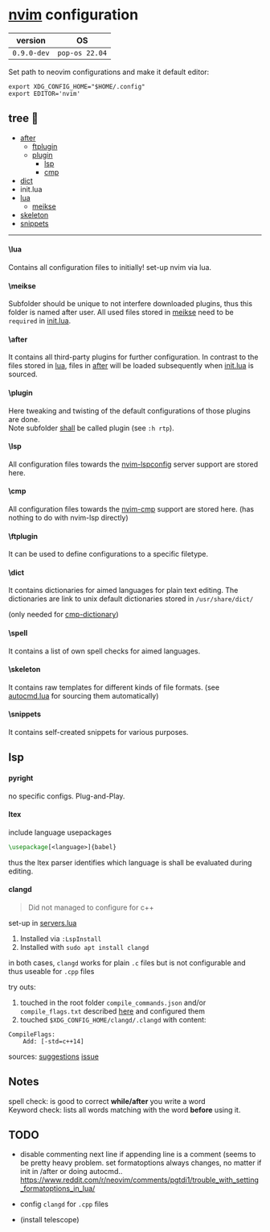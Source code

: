 # [nvim](https://github.com/neovim/neovim) configuration

| version     | OS             |
|-------------|----------------|
| `0.9.0-dev` | `pop-os 22.04` |

Set path to neovim configurations and make it default editor:
```
export XDG_CONFIG_HOME="$HOME/.config"
export EDITOR='nvim'
```
## tree :deciduous_tree:
 * [after](#after)
   * [ftplugin](#ftplugin)
   * [plugin](#plugin)
     * [lsp](#lsp)
     * [cmp](#cmp)
 * [dict](#dict)
 * init.lua
 * [lua](#\lua)
   * [meikse](#\meikse)
 * [skeleton](#\skeleton)
 * [snippets](#\snippets)
 <!-- * plugin (autogenerated) -->
 <!-- * [README.md](./README.md) -->
 <!-- * [init.lua](./init.lua) -->

---

#### \lua

Contains all configuration files to initially! set-up nvim via lua.

#### \meikse

Subfolder should be unique to not interfere downloaded plugins, thus this folder is named after user.
All used files stored in [meikse](./lua/meikse) need to be `required` in [init.lua](./lua/meikse/init.lua).


#### \after

It contains all third-party plugins for further configuration.
In contrast to the files stored in [lua](./lua), files in [after](./after) will be loaded subsequently when [init.lua](./init.lua) is sourced.


#### \plugin

Here tweaking and twisting of the default configurations of those plugins are done.\
Note subfolder [shall](https://www.reddit.com/r/neovim/comments/x3zp6t/usage_of_afterftplugin_directory_for/) be called plugin (see `:h rtp`).


#### \lsp

All configuration files towards the [nvim-lspconfig](https://github.com/neovim/nvim-lspconfig/) server support are stored here. 

#### \cmp

All configuration files towards the [nvim-cmp](https://github.com/hrsh7th/nvim-cmp/) support are stored here. (has nothing to do with nvim-lsp directly)

#### \ftplugin

It can be used to define configurations to a specific filetype.

#### \dict

It contains dictionaries for aimed languages for plain text editing.
The dictionaries are link to unix default dictionaries stored in `/usr/share/dict/`

(only needed for [cmp-dictionary](https://github.com/uga-rosa/cmp-dictionary))

#### \spell

It contains a list of own spell checks for aimed languages.

#### \skeleton

It contains raw templates for different kinds of file formats. (see [autocmd.lua](./lua/meikse/autocmd.lua) for sourcing them automatically)

#### \snippets

It contains self-created snippets for various purposes.


## lsp 

#### pyright

no specific configs. Plug-and-Play.

#### ltex

include language usepackages 
```tex
\usepackage[<language>]{babel}
```
thus the ltex parser identifies which language is shall be evaluated during editing.

#### clangd

> Did not managed to configure for c++ 

set-up in [servers.lua](./after/plugin/lsp/servers.lua)

1. Installed via `:LspInstall` 
2. Installed with `sudo apt install clangd` 

in both cases, `clangd` works for plain `.c` files but is not configurable and thus useable for `.cpp` files

try outs:
1. touched in the root folder `compile_commands.json` and/or `compile_flags.txt` described [here](https://clangd.llvm.org/installation#project-setup) and configured them
2. touched `$XDG_CONFIG_HOME/clangd/.clangd` with content:
```
CompileFlags:
    Add: [-std=c++14]
```

sources:
[suggestions](https://www.reddit.com/r/neovim/comments/10f846v/how_to_configure_clangd_to_use_c17/)
[issue](https://github.com/neovim/nvim-lspconfig/issues/1120)


## Notes
spell check: is good to correct **while/after** you write a word \
Keyword check: lists all words matching with the word **before** using it.


## TODO 

- disable commenting next line if appending line is a comment (seems to be pretty heavy problem. set formatoptions always changes, no matter if init in /after or doing autocmd..
https://www.reddit.com/r/neovim/comments/pgtdi1/trouble_with_setting_formatoptions_in_lua/

- config `clangd` for `.cpp` files

- (install telescope)


